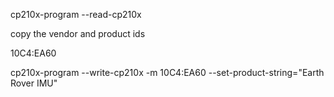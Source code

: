 cp210x-program --read-cp210x

copy the vendor and product ids

10C4:EA60


cp210x-program --write-cp210x -m 10C4:EA60 --set-product-string="Earth Rover IMU"

